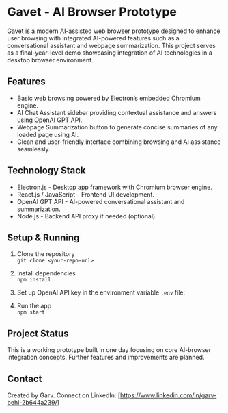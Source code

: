 # Gavet - AI Browser Prototype

Gavet is a modern AI-assisted web browser prototype designed to enhance user browsing with integrated AI-powered features such as a conversational assistant and webpage summarization. This project serves as a final-year-level demo showcasing integration of AI technologies in a desktop browser environment.

## Features

- Basic web browsing powered by Electron’s embedded Chromium engine.
- AI Chat Assistant sidebar providing contextual assistance and answers using OpenAI GPT API.
- Webpage Summarization button to generate concise summaries of any loaded page using AI.
- Clean and user-friendly interface combining browsing and AI assistance seamlessly.

## Technology Stack

- Electron.js - Desktop app framework with Chromium browser engine.
- React.js / JavaScript - Frontend UI development.
- OpenAI GPT API - AI-powered conversational assistant and summarization.
- Node.js - Backend API proxy if needed (optional).

## Setup & Running

1. Clone the repository  
   `git clone <your-repo-url>`

2. Install dependencies  
   `npm install`

3. Set up OpenAI API key in the environment variable `.env` file:  

4. Run the app  
`npm start`

## Project Status

This is a working prototype built in one day focusing on core AI-browser integration concepts. Further features and improvements are planned.

## Contact

Created by Garv. Connect on LinkedIn: [https://www.linkedin.com/in/garv-behl-2b644a239/]
